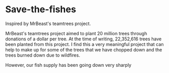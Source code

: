 # Save-the-fishes
Inspired by MrBeast's teamtrees project.

MrBeast's teamtrees project aimed to plant 20 million trees through donations of a dollar per tree. At the time of writing, 22,352,616 trees have been planted from this project. I find this a very meaningful project that can help to make up for some of the trees that we have chopped down and the trees burned down due to wildfires. 

However, our fish supply has been going down very sharply
